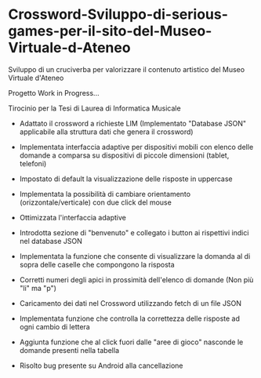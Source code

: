 # Crossword-Sviluppo-di-serious-games-per-il-sito-del-Museo-Virtuale-d-Ateneo
Sviluppo di un cruciverba per valorizzare il contenuto artistico del Museo Virtuale d'Ateneo

Progetto Work in Progress...

Tirocinio per la Tesi di Laurea di Informatica Musicale

- Adattato il crossword a richieste LIM (Implementato "Database JSON"
applicabile alla struttura dati che genera il crossword)

- Implementata interfaccia adaptive per dispositivi mobili con elenco delle domande a comparsa su
dispositivi di piccole dimensioni (tablet, telefoni)

- Impostato di default la visualizzazione delle risposte in uppercase

- Implementata la possibilità di cambiare orientamento (orizzontale/verticale) con due click del mouse

- Ottimizzata l'interfaccia adaptive

- Introdotta sezione di "benvenuto" e collegato i button ai rispettivi indici nel database JSON

- Implementata la funzione che consente di visualizzare la domanda al di sopra delle caselle che compongono la risposta

- Corretti numeri degli apici in prossimità dell'elenco di domande (Non più "li" ma "p")

- Caricamento dei dati nel Crossword utilizzando fetch di un file JSON

- Implementata funzione che controlla la correttezza delle risposte ad ogni cambio di lettera

- Aggiunta funzione che al click fuori dalle "aree di gioco" nasconde le domande presenti nella tabella

- Risolto bug presente su Android alla cancellazione
